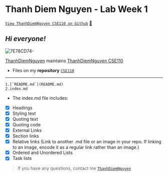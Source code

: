 # Thanh Diem Nguyen - Lab Week 1 
[`View ThanhDiemNguyen CSE110 on Github`](https://github.com/ThanhDiemNguyen/CSE110) 
[🔗](#Hi-everyone!)
## *Hi everyone!*

![7E78CD74-](https://user-images.githubusercontent.com/114208205/191907066-ca176fc1-3578-49a0-b154-fbe6d90d6c0c.JPG) 

[ThanhDiemNguyen](https://github.com/ThanhDiemNguyen) maintains [ThanhDiemNguyen CSE110](https://github.com/ThanhDiemNguyen/CSE110) 


* Files on my **repository** [`CSE110`](https://github.com/ThanhDiemNguyen/CSE110)

---

```
1.[`README.md`](README.md)
2.index.md

```

* The index.md file includes:
- [x] Headings
- [x] Styling text
- [x] Quoting text
- [x] Quoting code
- [x] External Links
- [x] Section links
- [x] Relative links (Link to another .md file or an image in your repo. If linking to an image, encode it as a regular link rather than an image.)
- [x] Ordered and Unordered Lists
- [x] Task lists

> If you have any questions, contact me [`ThanhDiemNguyen`](https://github.com/ThanhDiemNguyen)
